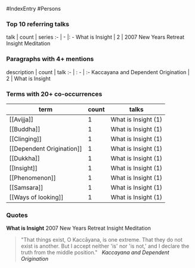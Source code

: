 #IndexEntry #Persons

### Top 10 referring talks
talk | count | series
:- | - |: -
<a data-href="What is Insight" class="internal-link">What is Insight</a> | 2 | <a data-href="2007 New Years Retreat Insight Meditation" class="internal-link">2007 New Years Retreat Insight Meditation</a>

### Paragraphs with 4+ mentions
description | count | talk
:- | : - | :-
<a aria-label-position="top" aria-label="What is Insight > Kaccayana and Dependent Origination" data-href="What is Insight#Kaccayana and Dependent Origination" class="internal-link">Kaccayana and Dependent Origination</a> | 2 | <a data-href="What is Insight" class="internal-link">What is Insight</a>

### Terms with 20+ co-occurrences
term | count | talks
-|-|-
[[Avijja]] | 1 | <span class="counts"><a data-href="What is Insight" class="internal-link">What is Insight</a> (1)</span> 
[[Buddha]] | 1 | <span class="counts"><a data-href="What is Insight" class="internal-link">What is Insight</a> (1)</span> 
[[Clinging]] | 1 | <span class="counts"><a data-href="What is Insight" class="internal-link">What is Insight</a> (1)</span> 
[[Dependent Origination]] | 1 | <span class="counts"><a data-href="What is Insight" class="internal-link">What is Insight</a> (1)</span> 
[[Dukkha]] | 1 | <span class="counts"><a data-href="What is Insight" class="internal-link">What is Insight</a> (1)</span> 
[[Insight]] | 1 | <span class="counts"><a data-href="What is Insight" class="internal-link">What is Insight</a> (1)</span> 
[[Phenomenon]] | 1 | <span class="counts"><a data-href="What is Insight" class="internal-link">What is Insight</a> (1)</span> 
[[Samsara]] | 1 | <span class="counts"><a data-href="What is Insight" class="internal-link">What is Insight</a> (1)</span> 
[[Ways of looking]] | 1 | <span class="counts"><a data-href="What is Insight" class="internal-link">What is Insight</a> (1)</span> 

### Quotes
**<a data-href="What is Insight" class="internal-link">What is Insight</a>**
<span class="counts"><a data-href="2007 New Years Retreat Insight Meditation" class="internal-link">2007 New Years Retreat Insight Meditation</a></span>
> "That things exist, O Kaccāyana, is one extreme. That they do not exist is another. But I accept neither 'is' nor 'is not,' and I declare the truth from the middle position." &nbsp;&nbsp;<span class="counts">_<a aria-label-position="top" aria-label="What is Insight > Kaccayana and Dependent Origination" data-href="What is Insight#Kaccayana and Dependent Origination" class="internal-link">Kaccayana and Dependent Origination</a>_</span>


